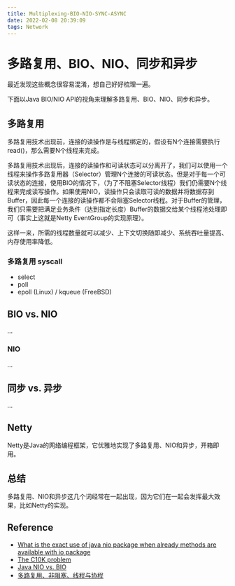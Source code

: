 ```yaml
---
title: Multiplexing-BIO-NIO-SYNC-ASYNC
date: 2022-02-08 20:39:09
tags: Network
---
```


# 多路复用、BIO、NIO、同步和异步

最近发现这些概念很容易混淆，想自己好好梳理一遍。

下面以Java BIO/NIO API的视角来理解多路复用、BIO、NIO、同步和异步。

## 多路复用

多路复用技术出现前，连接的读操作是与线程绑定的，假设有N个连接需要执行read()，那么需要N个线程来完成。

多路复用技术出现后，连接的读操作和可读状态可以分离开了，我们可以使用一个线程来操作多路复用器（Selector）管理N个连接的可读状态。但是对于每一个可读状态的连接，使用BIO的情况下，（为了不阻塞Selector线程）我们仍需要N个线程来完成读写操作。如果使用NIO，读操作只会读取可读的数据并将数据存到Buffer，因此每一个连接的读操作都不会阻塞Selector线程。对于Buffer的管理，我们只需要把满足业务条件（达到指定长度）Buffer的数据交给某个线程池处理即可（事实上这就是Netty EventGroup的实现原理）。

这样一来，所需的线程数量就可以减少、上下文切换随即减少、系统吞吐量提高、内存使用率降低。



### 多路复用 syscall

- select
- poll
- epoll (Linux) / kqueue (FreeBSD)



## BIO vs. NIO

...

### NIO

...

## 同步 vs. 异步

...



## Netty

Netty是Java的网络编程框架，它优雅地实现了多路复用、NIO和异步，开箱即用。



## 总结

多路复用、NIO和异步这几个词经常在一起出现，因为它们在一起会发挥最大效果，比如Netty的实现。

## Reference

- [What is the exact use of java nio package when already methods are available with io package](https://stackoverflow.com/questions/10372066/what-is-the-exact-use-of-java-nio-package-when-already-methods-are-available-wit)
- [The C10K problem](http://www.kegel.com/c10k.html)
- [Java NIO vs. BIO](http://tutorials.jenkov.com/java-nio/nio-vs-io.html)
- [多路复用、非阻塞、线程与协程](https://www.nosuchfield.com/2019/01/09/Multiplex-and-non-blocking-and-threading-and-coroutine/)

